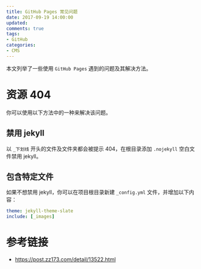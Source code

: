 ```yaml
---
title: GitHub Pages 常见问题
date: 2017-09-19 14:00:00
updated:
comments: true
tags:
- GitHub
categories:
- CMS
---
```


本文列举了一些使用 `GitHub Pages` 遇到的问题及其解决方法。

<!--more-->

# 资源 404

你可以使用以下方法中的一种来解决该问题。

## 禁用 jekyll

以 `_下划线` 开头的文件及文件夹都会被提示 404，在根目录添加 `.nojekyll` 空白文件禁用 jekyll。

## 包含特定文件

如果不想禁用 jekyll，你可以在项目根目录新建 `_config.yml` 文件，并增加以下内容：

```yaml
theme: jekyll-theme-slate
include: [_images]
```

# 参考链接

* https://post.zz173.com/detail/13522.html
